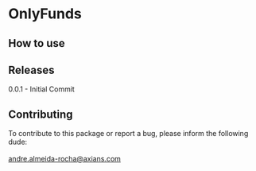 ﻿# OnlyFunds



## How to use


## Releases

0.0.1 - Initial Commit

## Contributing
To contribute to this package or report a bug, please inform the following dude:<br>  
<andre.almeida-rocha@axians.com>  <br> 

